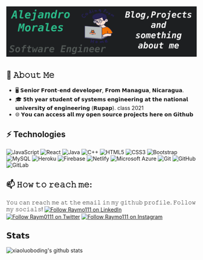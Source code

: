 <h1 align="center">
  <img src="https://github.com/alexbob17/alexbob17/blob/main/New%20Project.png?raw=true" alt="Alejandro Morales" />
</h1>

## :book: 𝙰𝚋𝚘𝚞𝚝 𝙼𝚎
- 🖥 𝗦𝗲𝗻𝗶𝗼𝗿 𝗙𝗿𝗼𝗻𝘁-𝗲𝗻𝗱 𝗱𝗲𝘃𝗲𝗹𝗼𝗽𝗲𝗿, 𝗙𝗿𝗼𝗺 𝗠𝗮𝗻𝗮𝗴𝘂𝗮, 𝗡𝗶𝗰𝗮𝗿𝗮𝗴𝘂𝗮.
- 🎓 𝟱𝘁𝗵 𝘆𝗲𝗮𝗿 𝘀𝘁𝘂𝗱𝗲𝗻𝘁 𝗼𝗳 𝘀𝘆𝘀𝘁𝗲𝗺𝘀 𝗲𝗻𝗴𝗶𝗻𝗲𝗲𝗿𝗶𝗻𝗴 𝗮𝘁 𝘁𝗵𝗲 𝗻𝗮𝘁𝗶𝗼𝗻𝗮𝗹 𝘂𝗻𝗶𝘃𝗲𝗿𝘀𝗶𝘁𝘆 𝗼𝗳 𝗲𝗻𝗴𝗶𝗻𝗲𝗲𝗿𝗶𝗻𝗴 (𝗥𝘂𝗽𝗮𝗽). class 2021
- 🌐 𝗬𝗼𝘂 𝗰𝗮𝗻 𝗮𝗰𝗰𝗲𝘀𝘀 𝗮𝗹𝗹 𝗺𝘆 𝗼𝗽𝗲𝗻 𝘀𝗼𝘂𝗿𝗰𝗲 𝗽𝗿𝗼𝗷𝗲𝗰𝘁𝘀 𝗵𝗲𝗿𝗲 𝗼𝗻 𝗚𝗶𝘁𝗵𝘂𝗯


## ⚡ Technologies

![JavaScript](https://img.shields.io/badge/-JavaScript-black?style=flat-square&logo=javascript)
![React](https://img.shields.io/badge/-React-black?style=flat-square&logo=react)
![Java](https://img.shields.io/badge/-java-E34A86?style=flat-square&logo=java)
![C++](https://img.shields.io/badge/-C++-00599C?style=flat-square&logo=c)
![HTML5](https://img.shields.io/badge/-HTML5-E34F26?style=flat-square&logo=html5&logoColor=white)
![CSS3](https://img.shields.io/badge/-CSS3-1572B6?style=flat-square&logo=css3)
![Bootstrap](https://img.shields.io/badge/-Bootstrap-563D7C?style=flat-square&logo=bootstrap)
![MySQL](https://img.shields.io/badge/-MySQL-black?style=flat-square&logo=mysql)
![Heroku](https://img.shields.io/badge/-Heroku-430098?style=flat-square&logo=heroku)
![Firebase](https://img.shields.io/badge/-Firebase-black?style=flat-square&logo=firebase)
![Netlify](https://img.shields.io/badge/-Netlify-black?style=flat-square&logo=netlify)
![Microsoft Azure](https://img.shields.io/badge/Microsoft%20Azure-232F7E?style=flat-square&logo=microsoft-azure)
![Git](https://img.shields.io/badge/-Git-black?style=flat-square&logo=git)
![GitHub](https://img.shields.io/badge/-GitHub-181717?style=flat-square&logo=github)
![GitLab](https://img.shields.io/badge/-GitLab-FCA121?style=flat-square&logo=gitlab)


## 📫 𝙷𝚘𝚠 𝚝𝚘 𝚛𝚎𝚊𝚌𝚑 𝚖𝚎:
𝚈𝚘𝚞 𝚌𝚊𝚗 𝚛𝚎𝚊𝚌𝚑 𝚖𝚎 𝚊𝚝 𝚝𝚑𝚎 𝚎𝚖𝚊𝚒𝚕 𝚒𝚗 𝚖𝚢 𝚐𝚒𝚝𝚑𝚞𝚋 𝚙𝚛𝚘𝚏𝚒𝚕𝚎. 𝙵𝚘𝚕𝚕𝚘𝚠 𝚖𝚢 𝚜𝚘𝚌𝚒𝚊𝚕𝚜!
[<img src="https://raw.githubusercontent.com/Raymo111/Raymo111/master/socials/linkedin.png" height="40em" align="center" alt="Follow Raymo111 on LinkedIn" title="Follow Raymo111 on LinkedIn"/>](https://linkedin.com/in/Raymo111)
[<img src="https://raw.githubusercontent.com/Raymo111/Raymo111/master/socials/twitter.svg" height="40em" align="center" alt="Follow Raym0111 on Twitter" title="Follow Raymo111 on Twitter"/>](https://twitter.com/Raym0111)
[<img src="https://raw.githubusercontent.com/Raymo111/Raymo111/master/socials/instagram.svg" height="40em" align="center" alt="Follow Raymo111 on Instagram" title="Follow Raymo111 on Instagram"/>](https://instagram.com/Raymo111)


## 𝗦𝘁𝗮𝘁𝘀

![xiaoluoboding's github stats](https://github-readme-stats.vercel.app/api?username=xiaoluoboding&show_icons=true&theme=dracula)
